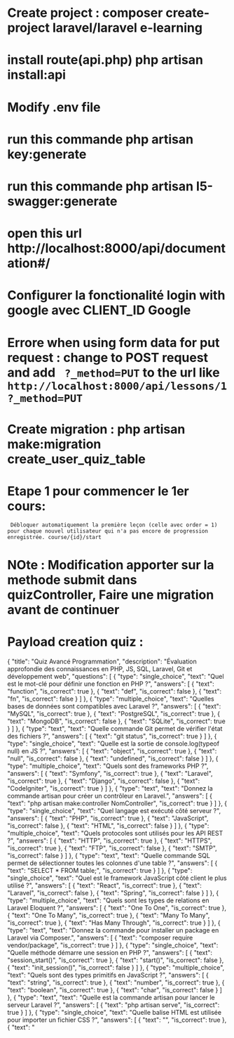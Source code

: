 # Create project : composer create-project laravel/laravel e-learning
# install route(api.php) php artisan install:api
# Modify .env file
# run this commande php artisan key:generate
# run this commande php artisan l5-swagger:generate
# open this url http://localhost:8000/api/documentation#/
# Configurer la fonctionalité login with google avec CLIENT_ID Google
# Errore when using form data for put request : change to POST request and add ` ?_method=PUT` to the url like ` http://localhost:8000/api/lessons/1?_method=PUT`
    
# Create migration : php artisan make:migration create_user_quiz_table

# Etape 1 pour commencer le 1er cours:
` Débloquer automatiquement la première leçon (celle avec order = 1) pour chaque nouvel utilisateur qui n'a pas encore de progression enregistrée. course/{id}/start`  
# NOte : Modification apporter sur la methode submit dans quizController, Faire une migration avant de continuer
# 
# Payload creation quiz : 
  {
  "title": "Quiz Avancé Programmation",
  "description": "Évaluation approfondie des connaissances en PHP, JS, SQL, Laravel, Git et développement web",
  "questions": [
    {
      "type": "single_choice",
      "text": "Quel est le mot-clé pour définir une fonction en PHP ?",
      "answers": [
        { "text": "function", "is_correct": true },
        { "text": "def", "is_correct": false },
        { "text": "fn", "is_correct": false }
      ]
    },
    {
      "type": "multiple_choice",
      "text": "Quelles bases de données sont compatibles avec Laravel ?",
      "answers": [
        { "text": "MySQL", "is_correct": true },
        { "text": "PostgreSQL", "is_correct": true },
        { "text": "MongoDB", "is_correct": false },
        { "text": "SQLite", "is_correct": true }
      ]
    },
    {
      "type": "text",
      "text": "Quelle commande Git permet de vérifier l'état des fichiers ?",
      "answers": [
        { "text": "git status", "is_correct": true }
      ]
    },
    {
      "type": "single_choice",
      "text": "Quelle est la sortie de console.log(typeof null) en JS ?",
      "answers": [
        { "text": "object", "is_correct": true },
        { "text": "null", "is_correct": false },
        { "text": "undefined", "is_correct": false }
      ]
    },
    {
      "type": "multiple_choice",
      "text": "Quels sont des frameworks PHP ?",
      "answers": [
        { "text": "Symfony", "is_correct": true },
        { "text": "Laravel", "is_correct": true },
        { "text": "Django", "is_correct": false },
        { "text": "CodeIgniter", "is_correct": true }
      ]
    },
    {
      "type": "text",
      "text": "Donnez la commande artisan pour créer un contrôleur en Laravel.",
      "answers": [
        { "text": "php artisan make:controller NomController", "is_correct": true }
      ]
    },
    {
      "type": "single_choice",
      "text": "Quel langage est exécuté côté serveur ?",
      "answers": [
        { "text": "PHP", "is_correct": true },
        { "text": "JavaScript", "is_correct": false },
        { "text": "HTML", "is_correct": false }
      ]
    },
    {
      "type": "multiple_choice",
      "text": "Quels protocoles sont utilisés pour les API REST ?",
      "answers": [
        { "text": "HTTP", "is_correct": true },
        { "text": "HTTPS", "is_correct": true },
        { "text": "FTP", "is_correct": false },
        { "text": "SMTP", "is_correct": false }
      ]
    },
    {
      "type": "text",
      "text": "Quelle commande SQL permet de sélectionner toutes les colonnes d'une table ?",
      "answers": [
        { "text": "SELECT * FROM table;", "is_correct": true }
      ]
    },
    {
      "type": "single_choice",
      "text": "Quel est le framework JavaScript côté client le plus utilisé ?",
      "answers": [
        { "text": "React", "is_correct": true },
        { "text": "Laravel", "is_correct": false },
        { "text": "Spring", "is_correct": false }
      ]
    },
    {
      "type": "multiple_choice",
      "text": "Quels sont les types de relations en Laravel Eloquent ?",
      "answers": [
        { "text": "One To One", "is_correct": true },
        { "text": "One To Many", "is_correct": true },
        { "text": "Many To Many", "is_correct": true },
        { "text": "Has Many Through", "is_correct": true }
      ]
    },
    {
      "type": "text",
      "text": "Donnez la commande pour installer un package en Laravel via Composer.",
      "answers": [
        { "text": "composer require vendor/package", "is_correct": true }
      ]
    },
    {
      "type": "single_choice",
      "text": "Quelle méthode démarre une session en PHP ?",
      "answers": [
        { "text": "session_start()", "is_correct": true },
        { "text": "start()", "is_correct": false },
        { "text": "init_session()", "is_correct": false }
      ]
    },
    {
      "type": "multiple_choice",
      "text": "Quels sont des types primitifs en JavaScript ?",
      "answers": [
        { "text": "string", "is_correct": true },
        { "text": "number", "is_correct": true },
        { "text": "boolean", "is_correct": true },
        { "text": "char", "is_correct": false }
      ]
    },
    {
      "type": "text",
      "text": "Quelle est la commande artisan pour lancer le serveur Laravel ?",
      "answers": [
        { "text": "php artisan serve", "is_correct": true }
      ]
    },
    {
      "type": "single_choice",
      "text": "Quelle balise HTML est utilisée pour importer un fichier CSS ?",
      "answers": [
        { "text": "<link>", "is_correct": true },
        { "text": "<style>", "is_correct": false },
        { "text": "<css>", "is_correct": false }
      ]
    },
    {
      "type": "multiple_choice",
      "text": "Quels sont des systèmes de gestion de version ?",
      "answers": [
        { "text": "Git", "is_correct": true },
        { "text": "SVN", "is_correct": true },
        { "text": "MySQL", "is_correct": false },
        { "text": "Mercurial", "is_correct": true }
      ]
    },
    {
      "type": "text",
      "text": "En PHP, quelle fonction permet d'inclure un fichier une seule fois ?",
      "answers": [
        { "text": "include_once", "is_correct": true }
      ]
    },
    {
      "type": "single_choice",
      "text": "Quelle commande Git permet de créer une nouvelle branche ?",
      "answers": [
        { "text": "git branch nom_branche", "is_correct": true },
        { "text": "git new branch", "is_correct": false },
        { "text": "git init-branch", "is_correct": false }
      ]
    },
    {
      "type": "single_choice",
      "text": "Quel langage est interprété par les navigateurs web ?",
      "answers": [
        { "text": "JavaScript", "is_correct": true },
        { "text": "PHP", "is_correct": false },
        { "text": "Python", "is_correct": false }
      ]
    },
    {
      "type": "multiple_choice",
      "text": "Quels sont des systèmes de gestion de base de données relationnelle ?",
      "answers": [
        { "text": "MySQL", "is_correct": true },
        { "text": "PostgreSQL", "is_correct": true },
        { "text": "SQLite", "is_correct": true },
        { "text": "Redis", "is_correct": false }
      ]
    },
    {
      "type": "text",
      "text": "Quelle est la commande Git pour fusionner une branche ?",
      "answers": [
        { "text": "git merge nom_branche", "is_correct": true }
      ]
    },
    {
      "type": "single_choice",
      "text": "Quelle directive Blade est utilisée pour afficher une variable en Laravel ?",
      "answers": [
        { "text": "{{ }}", "is_correct": true },
        { "text": "{!! !!}", "is_correct": false },
        { "text": "<?php ?>", "is_correct": false }
      ]
    },
    {
      "type": "multiple_choice",
      "text": "Quels sont des langages compilés ?",
      "answers": [
        { "text": "C", "is_correct": true },
        { "text": "C++", "is_correct": true },
        { "text": "JavaScript", "is_correct": false },
        { "text": "Go", "is_correct": true }
      ]
    },
    {
      "type": "text",
      "text": "En SQL, quelle clause permet de filtrer les résultats ?",
      "answers": [
        { "text": "WHERE", "is_correct": true }
      ]
    },
    {
      "type": "single_choice",
      "text": "Quelle commande installe les dépendances PHP via Composer ?",
      "answers": [
        { "text": "composer install", "is_correct": true },
        { "text": "composer run", "is_correct": false },
        { "text": "php install", "is_correct": false }
      ]
    },
    {
      "type": "multiple_choice",
      "text": "Quels frameworks front-end utilisent JavaScript ?",
      "answers": [
        { "text": "React", "is_correct": true },
        { "text": "Vue.js", "is_correct": true },
        { "text": "Angular", "is_correct": true },
        { "text": "Laravel", "is_correct": false }
      ]
    },
    {
      "type": "text",
      "text": "Quelle commande artisan génère une migration ?",
      "answers": [
        { "text": "php artisan make:migration", "is_correct": true }
      ]
    },
    {
      "type": "single_choice",
      "text": "Quel est le créateur de Laravel ?",
      "answers": [
        { "text": "Taylor Otwell", "is_correct": true },
        { "text": "Rasmus Lerdorf", "is_correct": false },
        { "text": "Brendan Eich", "is_correct": false }
      ]
    }
  ]
}

# Payload pour submit quiz
{
  "quiz_id": 1,
  "answers": [
    {
      "question_id": 1,
      "answer_ids": [1]
    },
    {
      "question_id": 2,
      "answer_ids": [4,5,7]
    },
    {
      "question_id": 3,
      "answer_ids": [8]
    },
    {
      "question_id": 4,
      "answer_ids": [9]
    },
    {
      "question_id": 5,
      "answer_ids": [12,13,15]
    },
    {
      "question_id": 6,
      "answer_ids": [16]
    },
    {
      "question_id": 7,
      "answer_ids": [17]
    },
    {
      "question_id": 8,
      "answer_ids": [20,21]
    },
    {
      "question_id": 9,
      "answer_ids": [24]
    },
    {
      "question_id": 10,
      "answer_ids": [25]
    },
    {
      "question_id": 11,
      "answer_ids": [28,29,31]
    },
    {
      "question_id": 12,
      "answer_ids": [32]
    }
  ]
}